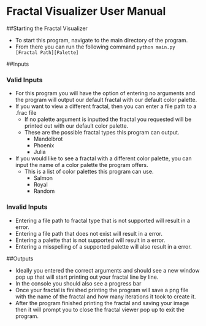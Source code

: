 # Fractal Visualizer User Manual

##Starting the Fractal Visualizer
*   To start this program, navigate to the main directory of the program.
*   From there you can run the following command `python main.py [Fractal Path][Palette]`

##Inputs
### Valid Inputs
*   For this program you will have the option of entering no arguments and the program will output our default fractal with our default color palette.
*   If you want to view a different fractal, then you can enter a file path to a .frac file
    *   If no palette argument is inputted the fractal you requested will be printed out with our default color palette.
    *   These are the possible fractal types this program can output.
        *   Mandelbrot
        *   Phoenix
        *   Julia
*   If you would like to see a fractal with a different color palette, you can input the name of a color palette the program offers.
    *   This is a list of color palettes this program can use.
        *   Salmon
        *   Royal
        *   Random
### Invalid Inputs
*   Entering a file path to fractal type that is not supported will result in a error.
*   Entering a file path that does not exist will result in a error.
*   Entering a palette that is not supported will result in a error.
*   Entering a misspelling of a supported palette will also result in a error.

##Outputs
*   Ideally you entered the correct arguments and should see a new window pop up that will start printing out your fractal line by line.
*   In the console you should also see a progress bar
*   Once your fractal is finished printing the program will save a png file with the name of the fractal and how many iterations it took to create it.
*   After the program finished printing the fractal and saving your image then it will prompt you to close the fractal viewer pop up to exit the program.